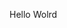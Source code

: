 Hello Wolrd











































































































































































































































































































































































































































































































































































































































































































































































































































































































































































































































































































































































































































































































































































































































































